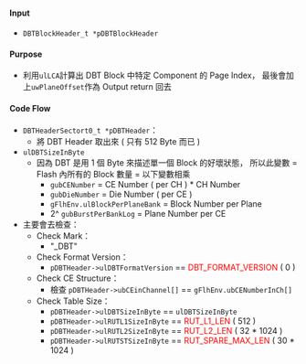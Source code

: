 #### Input
* `DBTBlockHeader_t *pDBTBlockHeader`
#### Purpose
- 利用`ulLCA`計算出 DBT Block 中特定 Component 的 Page Index，
	  最後會加上`uwPlaneOffset`作為 Output return 回去
#### Code Flow
* `DBTHeaderSectort0_t *pDBTHeader`：
	* 將 DBT Header 取出來 ( 只有 512 Byte 而已 )
* `ulDBTSizeInByte`
	* 因為 DBT 是用 1 個 Byte 來描述單一個 Block 的好壞狀態，
		  所以此變數 = Flash 內所有的 Block 數量 = 以下變數相乘
		* `gubCENumber` = CE Number ( per CH ) * CH Number
		* `gubDieNumber` = Die Number ( per CE )
		* `gFlhEnv.ulBlockPerPlaneBank` = Block Number per Plane
		* 2^ `gubBurstPerBankLog` = Plane Number per CE
* 主要會去檢查：
	- Check Mark：
		- "\_DBT"
	- Check Format Version：
		- `pDBTHeader->ulDBTFormatVersion` == <font color="#ff0000">DBT_FORMAT_VERSION</font> ( 0 )
	- Check CE Structure：
		- 檢查 `pDBTHeader->ubCEinChannel[]` == `gFlhEnv.ubCENumberInCh[]`
	- Check Table Size：
		- `pDBTHeader->ulDBTSizeInByte` == `ulDBTSizeInByte`
		- `pDBTHeader->ulRUTL1SizeInByte` == <font color="#ff0000">RUT_L1_LEN</font> ( 512 )
		- `pDBTHeader->ulRUTL2SizeInByte` == <font color="#ff0000">RUT_L2_LEN</font>  ( 32 * 1024 )
		- `pDBTHeader->ulRUTSTSizeInByte` == <font color="#ff0000">RUT_SPARE_MAX_LEN</font> ( 30 * 1024 )